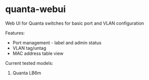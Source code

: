 # quanta-webui
Web UI for Quanta switches for basic port and VLAN configuration

Features:
- Port management - label and admin status
- VLAN tag/untag
- MAC address table view

Current tested models:
1. Quanta LB6m
